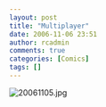 ```yaml
---
layout: post
title: "Multiplayer"
date: 2006-11-06 23:51
author: rcadmin
comments: true
categories: [Comics]
tags: []
---
```

<img alt="20061105.jpg" id="image952" src="http://bitsmack.com/wp/wp-content/uploads/2006/11/20061105.jpg" />

